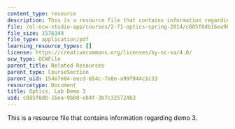 ```yaml
---
content_type: resource
description: This is a resource file that contains information regarding demo 3.
file: /ol-ocw-studio-app/courses/2-71-optics-spring-2014/c885f8db16ea9b08eb4f3b7c325724b3_MIT2_71S14_Demo_3.pdf
file_size: 1576349
file_type: application/pdf
learning_resource_types: []
license: https://creativecommons.org/licenses/by-nc-sa/4.0/
ocw_type: OCWFile
parent_title: Related Resources
parent_type: CourseSection
parent_uid: 154e7e04-eecd-654c-7e8e-a99f944c1c33
resourcetype: Document
title: Optics, Lab Demo 3
uid: c885f8db-16ea-9b08-eb4f-3b7c325724b3
---
```

This is a resource file that contains information regarding demo 3.